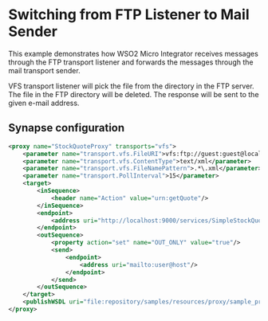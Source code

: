 # Switching from FTP Listener to Mail Sender

This example demonstrates how WSO2 Micro Integrator receives messages through the FTP transport listener and forwards the messages through the mail transport sender.

VFS transport listener will pick the file from the directory in the FTP server. The file in the FTP directory will be deleted. The response will be sent to the given e-mail address.

## Synapse configuration

```xml
<proxy name="StockQuoteProxy" transports="vfs">
    <parameter name="transport.vfs.FileURI">vfs:ftp://guest:guest@localhost/test?vfs.passive=true</parameter> <!--CHANGE-->
    <parameter name="transport.vfs.ContentType">text/xml</parameter>
    <parameter name="transport.vfs.FileNamePattern">.*\.xml</parameter>
    <parameter name="transport.PollInterval">15</parameter>
    <target>
        <inSequence>
            <header name="Action" value="urn:getQuote"/>
        </inSequence>
        <endpoint>
            <address uri="http://localhost:9000/services/SimpleStockQuoteService"/>
        </endpoint>
        <outSequence>
            <property action="set" name="OUT_ONLY" value="true"/>
            <send>
                <endpoint>
                    <address uri="mailto:user@host"/>
                </endpoint>
            </send>
        </outSequence>
    </target>
    <publishWSDL uri="file:repository/samples/resources/proxy/sample_proxy_1.wsdl"/>
</proxy>
```